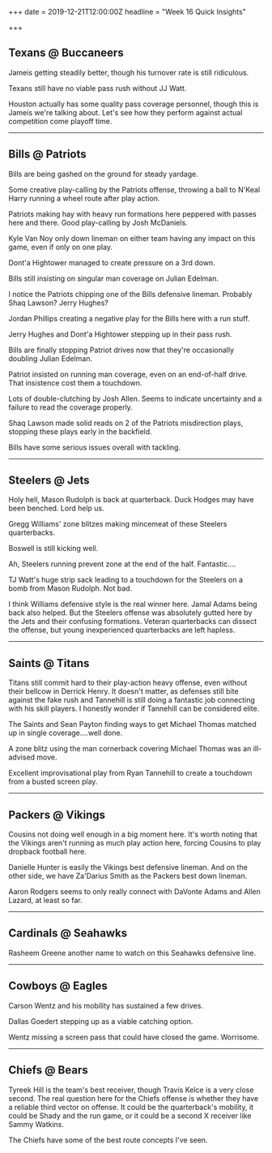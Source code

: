 +++
date = 2019-12-21T12:00:00Z
headline = "Week 16 Quick Insights"

+++
## Texans @ Buccaneers

Jameis getting steadily better, though his turnover rate is still ridiculous.

Texans still have no viable pass rush without JJ Watt.

Houston actually has some quality pass coverage personnel, though this is Jameis we're talking about. Let's see how they perform against actual competition come playoff time.

***

## Bills @ Patriots

Bills are being gashed on the ground for steady yardage.

Some creative play-calling by the Patriots offense, throwing a ball to N'Keal Harry running a wheel route after play action.

Patriots making hay with heavy run formations here peppered with passes here and there. Good play-calling by Josh McDaniels.

Kyle Van Noy only down lineman on either team having any impact on this game, even if only on one play.

Dont'a Hightower managed to create pressure on a 3rd down.

Bills still insisting on singular man coverage on Julian Edelman.

I notice the Patriots chipping one of the Bills defensive lineman. Probably Shaq Lawson? Jerry Hughes?

Jordan Phillips creating a negative play for the Bills here with a run stuff.

Jerry Hughes and Dont'a Hightower stepping up in their pass rush.

Bills are finally stopping Patriot drives now that they're occasionally doubling Julian Edelman.

Patriot insisted on running man coverage, even on an end-of-half drive. That insistence cost them a touchdown.

Lots of double-clutching by Josh Allen. Seems to indicate uncertainty and a failure to read the coverage properly.

Shaq Lawson made solid reads on 2 of the Patriots misdirection plays, stopping these plays early in the backfield.

Bills have some serious issues overall with tackling.

***

## Steelers @ Jets

Holy hell, Mason Rudolph is back at quarterback. Duck Hodges may have been benched. Lord help us.

Gregg Williams' zone blitzes making mincemeat of these Steelers quarterbacks.

Boswell is still kicking well.

Ah, Steelers running prevent zone at the end of the half. Fantastic....

TJ Watt's huge strip sack leading to a touchdown for the Steelers on a bomb from Mason Rudolph. Not bad.

I think Williams defensive style is the real winner here. Jamal Adams being back also helped. But the Steelers offense was absolutely gutted here by the Jets and their confusing formations. Veteran quarterbacks can dissect the offense, but young inexperienced quarterbacks are left hapless.

***

## Saints @ Titans

Titans still commit hard to their play-action heavy offense, even without their bellcow in Derrick Henry. It doesn't matter, as defenses still bite against the fake rush and Tannehill is still doing a fantastic job connecting with his skill players. I honestly wonder if Tannehill can be considered elite.

The Saints and Sean Payton finding ways to get Michael Thomas matched up in single coverage....well done.

A zone blitz using the man cornerback covering Michael Thomas was an ill-advised move.

Excellent improvisational play from Ryan Tannehill to create a touchdown from a busted screen play.

***

## Packers @ Vikings

Cousins not doing well enough in a big moment here. It's worth noting that the Vikings aren't running as much play action here, forcing Cousins to play dropback football here.

Danielle Hunter is easily the Vikings best defensive lineman. And on the other side, we have Za'Darius Smith as the Packers best down lineman.

Aaron Rodgers seems to only really connect with DaVonte Adams and Allen Lazard, at least so far.

***

## Cardinals @ Seahawks

Rasheem Greene another name to watch on this Seahawks defensive line.

***

## Cowboys @ Eagles

Carson Wentz and his mobility has sustained a few drives.

Dallas Goedert stepping up as a viable catching option.

Wentz missing a screen pass that could have closed the game. Worrisome.

***

## Chiefs @ Bears

Tyreek Hill is the team's best receiver, though Travis Kelce is a very close second. The real question here for the Chiefs offense is whether they have a reliable third vector on offense. It could be the quarterback's mobility, it could be Shady and the run game, or it could be a second X receiver like Sammy Watkins.

The Chiefs have some of the best route concepts I've seen.